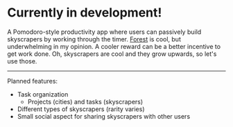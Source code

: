 # Currently in development!

A Pomodoro-style productivity app where users can passively build skyscrapers by working through the timer. [Forest](https://www.forestapp.cc/) is cool, but underwhelming in my opinion. A cooler reward can be a better incentive to get work done. Oh, skyscrapers are cool and they grow upwards, so let's use those.

---

Planned features:
- Task organization
    - Projects (cities) and tasks (skyscrapers)
- Different types of skyscrapers (rarity varies)
- Small social aspect for sharing skyscrapers with other users